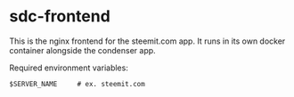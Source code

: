 # sdc-frontend

This is the nginx frontend for the steemit.com app. It runs in its own docker container alongside the condenser app.

Required environment variables:

```
$SERVER_NAME     # ex. steemit.com
```
